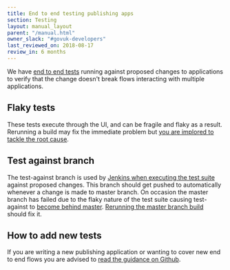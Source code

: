 ```yaml
---
title: End to end testing publishing apps
section: Testing
layout: manual_layout
parent: "/manual.html"
owner_slack: "#govuk-developers"
last_reviewed_on: 2018-08-17
review_in: 6 months
---
```


We have [end to end tests][repo] running against proposed changes to applications to verify
that the change doesn't break flows interacting with multiple applications.

## Flaky tests

These tests execute through the UI, and can be fragile and flaky as a result.  Rerunning a build may fix the immediate
problem but [you are implored to tackle the root cause][flaky-tests-guide].

## Test against branch

The test-against branch is used by [Jenkins when executing the test suite][jenkins-test-against] against proposed
changes.  This branch should get pushed to automatically whenever a change is made to master branch.  On occasion the
master branch has failed due to the flaky nature of the test suite causing test-against to
[become behind master][compare-test-against-master].  [Rerunning the master branch build][rebuild-master-branch] should fix it.

## How to add new tests

If you are writing a new publishing application or wanting to cover new end to end flows you are advised to
[read the guidance on Github][add-new-tests-guidance].

[repo]: https://github.com/alphagov/publishing-e2e-tests
[flaky-tests-guide]: https://github.com/alphagov/publishing-e2e-tests/blob/master/CONTRIBUTING.md#dealing-with-flaky-tests
[compare-test-against-master]: https://github.com/alphagov/publishing-e2e-tests/compare/test-against...master
[jenkins-test-against]: https://ci.integration.publishing.service.gov.uk/job/publishing-e2e-tests/job/test-against/
[add-new-tests-guidance]: https://github.com/alphagov/publishing-e2e-tests/blob/master/CONTRIBUTING.md#adding-new-tests
[rebuild-master-branch]: https://ci.integration.publishing.service.gov.uk/job/publishing-e2e-tests/job/master/build?delay=0sec
